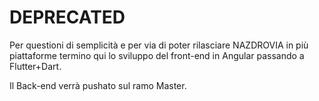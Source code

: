 # DEPRECATED

Per questioni di semplicità e per via di poter rilasciare NAZDROVIA in più piattaforme termino qui lo sviluppo del front-end in Angular passando a Flutter+Dart.

Il Back-end verrà pushato sul ramo Master.
